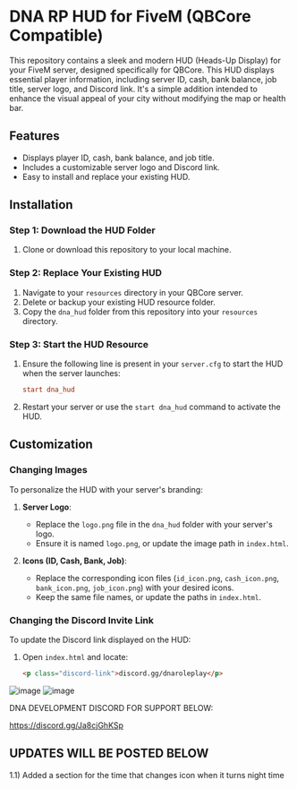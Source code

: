 # DNA RP HUD for FiveM (QBCore Compatible)

This repository contains a sleek and modern HUD (Heads-Up Display) for your FiveM server, designed specifically for QBCore. This HUD displays essential player information, including server ID, cash, bank balance, job title, server logo, and Discord link. It's a simple addition intended to enhance the visual appeal of your city without modifying the map or health bar.

## Features
- Displays player ID, cash, bank balance, and job title.
- Includes a customizable server logo and Discord link.
- Easy to install and replace your existing HUD.

## Installation

### Step 1: Download the HUD Folder
1. Clone or download this repository to your local machine.

### Step 2: Replace Your Existing HUD
1. Navigate to your `resources` directory in your QBCore server.
2. Delete or backup your existing HUD resource folder.
3. Copy the `dna_hud` folder from this repository into your `resources` directory.

### Step 3: Start the HUD Resource
1. Ensure the following line is present in your `server.cfg` to start the HUD when the server launches:
    ```cfg
    start dna_hud
    ```
2. Restart your server or use the `start dna_hud` command to activate the HUD.

## Customization

### Changing Images
To personalize the HUD with your server's branding:

1. **Server Logo**:
   - Replace the `logo.png` file in the `dna_hud` folder with your server's logo.
   - Ensure it is named `logo.png`, or update the image path in `index.html`.

2. **Icons (ID, Cash, Bank, Job)**:
   - Replace the corresponding icon files (`id_icon.png`, `cash_icon.png`, `bank_icon.png`, `job_icon.png`) with your desired icons.
   - Keep the same file names, or update the paths in `index.html`.


### Changing the Discord Invite Link
To update the Discord link displayed on the HUD:

1. Open `index.html` and locate:
   ```html
   <p class="discord-link">discord.gg/dnaroleplay</p>
![image](https://github.com/user-attachments/assets/410134d9-2857-40fa-8991-b3ae0ba9ad86)
![image](https://github.com/user-attachments/assets/c17933ac-8f36-4a57-9d29-7c4a3c051e1d)

DNA DEVELOPMENT DISCORD FOR SUPPORT BELOW:

https://discord.gg/Ja8cjGhKSp



## UPDATES WILL BE POSTED BELOW

1.1) Added a section for the time that changes icon when it turns night time
